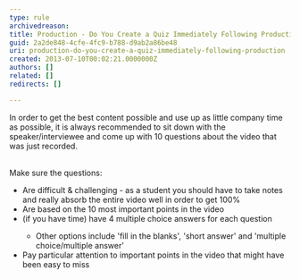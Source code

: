 ```yaml
---
type: rule
archivedreason: 
title: Production - Do You Create a Quiz Immediately Following Production?
guid: 2a2de848-4cfe-4fc9-b788-d9ab2a86be48
uri: production-do-you-create-a-quiz-immediately-following-production
created: 2013-07-10T00:02:21.0000000Z
authors: []
related: []
redirects: []

---
```



In order to get the best content possible and use up as little company time as possible, it is always recommended to sit down with the speaker/interviewee and come up with 10 questions about the video that was just recorded.
<br><excerpt class='endintro'></excerpt><br>
<p>​Make sure the questions&#58;</p><ul><li>Are difficult &amp; challenging -&#160;as a student you should have to take notes and really absorb the entire video well in order to get 100%</li><li>Are based on the 10 most important points in the video</li><li>(if you have time) have 4 multiple choice answers for each question</li><ul><li>Other options include 'fill in the blanks', 'short answer' and 'multiple choice/multiple answer'</li></ul><li>Pay particular attention to important points in the video that might have been easy to miss</li></ul>


